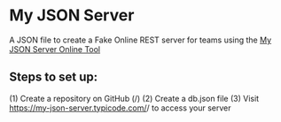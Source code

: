 # My JSON Server
A JSON file to create a Fake Online REST server for teams using 
the [My JSON Server Online Tool](https://my-json-server.typicode.com/)

## Steps to set up:
(1) Create a repository on GitHub (<your-username>/<your-repo>)
(2) Create a db.json file
(3) Visit https://my-json-server.typicode.com/<your-username>/<your-repo> 
to access your server

